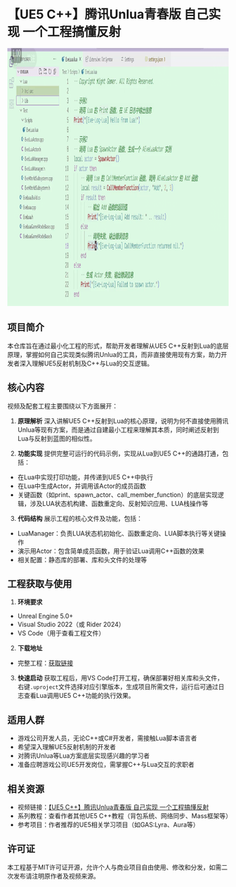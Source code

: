 # 【UE5 C++】腾讯Unlua青春版 自己实现 一个工程搞懂反射

<img width="1110" height="587" alt="image" src="lua.png" />

## 项目简介

本仓库旨在通过最小化工程的形式，帮助开发者理解从UE5 C++反射到Lua的底层原理，掌握如何自己实现类似腾讯Unlua的工具，而非直接使用现有方案，助力开发者深入理解UE5反射机制及C++与Lua的交互逻辑。

## 核心内容

视频及配套工程主要围绕以下方面展开：

1. **原理解析**
   深入讲解UE5 C++反射到Lua的核心原理，说明为何不直接使用腾讯Unlua等现有方案，而是通过自建最小工程来理解其本质，同时阐述反射到Lua与反射到蓝图的相似性。

2. **功能实现**
   提供完整可运行的代码示例，实现从Lua到UE5 C++的通路打通，包括：

- 在Lua中实现打印功能，并传递到UE5 C++中执行
- 在Lua中生成Actor，并调用该Actor的成员函数
- 关键函数（如print、spawn_actor、call_member_function）的底层实现逻辑，涉及LUA状态机构建、函数重定向、反射知识应用、LUA栈操作等

3. **代码结构**
   展示工程的核心文件及功能，包括：

- LuaManager：负责LUA状态机初始化、函数重定向、LUA脚本执行等关键操作
- 演示用Actor：包含简单成员函数，用于验证Lua调用C++函数的效果
- 相关配置：静态库的部署、库和头文件的处理等

## 工程获取与使用

1. **环境要求**

- Unreal Engine 5.0+
- Visual Studio 2022（或 Rider 2024）
- VS Code（用于查看工程文件）

2. **下载地址**

- 完整工程：[获取链接](https://github.com/AstroWYH)

3. **快速启动**
   获取工程后，用VS Code打开工程，确保部署好相关库和头文件，右键`.uproject`文件选择对应引擎版本，生成项目所需文件，运行后可通过日志查看Lua调用UE5 C++功能的执行效果。

## 适用人群

- 游戏公司开发人员，无论C++或C#开发者，需接触Lua脚本语言者
- 希望深入理解UE5反射机制的开发者
- 对腾讯Unlua等Lua方案底层实现感兴趣的学习者
- 准备应聘游戏公司UE5开发岗位，需掌握C++与Lua交互的求职者

## 相关资源

- 视频链接：[【UE5 C++】腾讯Unlua青春版 自己实现 一个工程搞懂反射](https://www.bilibili.com/video/BV1...[完整视频链接])
- 系列教程：查看作者其他UE5 C++教程（背包系统、网络同步、Mass框架等）
- 参考项目：作者推荐的UE5相关学习项目（如GAS:Lyra、Aura等）

## 许可证

本工程基于MIT许可证开源，允许个人与商业项目自由使用、修改和分发，如需二次发布请注明原作者及视频来源。
